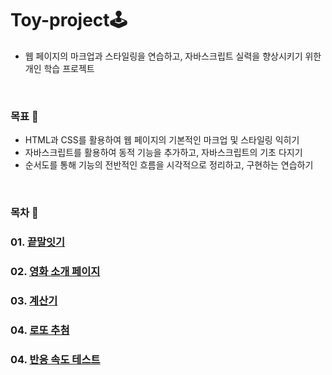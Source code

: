 
# Toy-project🕹
- 웹 페이지의 마크업과 스타일링을 연습하고, 자바스크립트 실력을 향상시키기 위한 개인 학습 프로젝트

<br/>

### 목표 🥊
- HTML과 CSS를 활용하여 웹 페이지의 기본적인 마크업 및 스타일링 익히기
- 자바스크립트를 활용하여 동적 기능을 추가하고, 자바스크립트의 기초 다지기
- 순서도를 통해 기능의 전반적인 흐름을 시각적으로 정리하고, 구현하는 연습하기

<br/>

### 목차 📑
### 01. [끝말잇기](https://github.com/kwonboryong/ToyProjects/tree/main/word_chain_game)
### 02. [영화 소개 페이지](https://github.com/kwonboryong/ToyProjects/tree/main/movie_page)
### 03. [계산기](https://github.com/kwonboryong/ToyProjects/tree/main/calculator)
### 04. [로또 추첨](https://github.com/kwonboryong/ToyProjects/tree/main/lotto-draw)
### 04. [반응 속도 테스트](https://github.com/kwonboryong/ToyProjects/blob/main/speed-test)






<br/><br/><br/>
